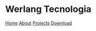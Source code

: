 # Werlang Tecnologia

[Home](home.md)
[About](about.md)
[Projects](projects.md)
[Download](download.md)
